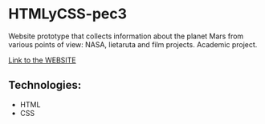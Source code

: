 # HTMLyCSS-pec3


Website prototype that collects information about the planet Mars from various points of view: NASA, lietaruta and film projects.
Academic project.

[Link to the WEBSITE](https://raiesbo.github.io/html&css_pec3/index.html)


## Technologies:

- HTML
- CSS